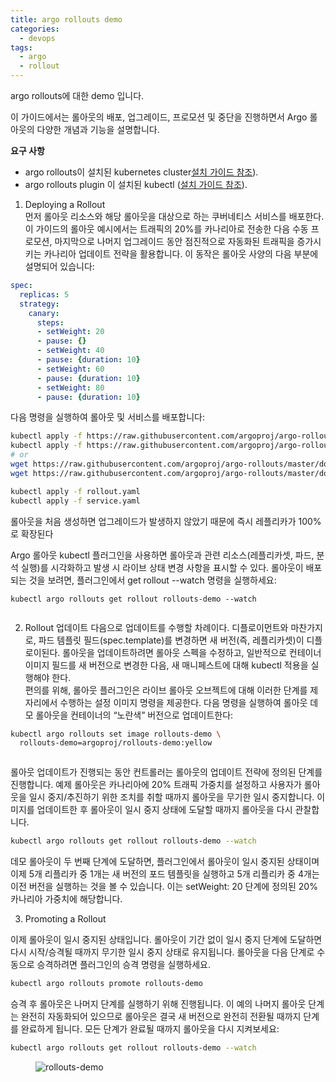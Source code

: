 ```yaml
---
title: argo rollouts demo
categories:
  - devops 
tags:
  - argo
  - rollout
---
```


argo rollouts에 대한  demo 입니다.  

이 가이드에서는 롤아웃의 배포, 업그레이드, 프로모션 및 중단을 진행하면서 Argo 롤아웃의 다양한 개념과 기능을 설명합니다.  

**요구 사항**
- argo rollouts이 설치된 kubernetes cluster[설치 가이드 참조](https://argo-rollouts.readthedocs.io/en/stable/installation/#controller-installation)).
- argo rollouts plugin 이 설치된 kubectl ([설치 가이드 참조](https://argo-rollouts.readthedocs.io/en/stable/installation/#kubectl-plugin-installation)).


1. Deploying a Rollout  
먼저 롤아웃 리소스와 해당 롤아웃을 대상으로 하는 쿠버네티스 서비스를 배포한다. 이 가이드의 롤아웃 예시에서는 트래픽의 20%를 카나리아로 전송한 다음 수동 프로모션, 마지막으로 나머지 업그레이드 동안 점진적으로 자동화된 트래픽을 증가시키는 카나리아 업데이트 전략을 활용합니다. 이 동작은 롤아웃 사양의 다음 부분에 설명되어 있습니다:  

```yaml
spec:
  replicas: 5
  strategy:
    canary:
      steps:
      - setWeight: 20
      - pause: {}
      - setWeight: 40
      - pause: {duration: 10}
      - setWeight: 60
      - pause: {duration: 10}
      - setWeight: 80
      - pause: {duration: 10}
```

다음 명령을 실행하여  롤아웃 및 서비스를 배포합니다:
```bash
kubectl apply -f https://raw.githubusercontent.com/argoproj/argo-rollouts/master/docs/getting-started/basic/rollout.yaml
kubectl apply -f https://raw.githubusercontent.com/argoproj/argo-rollouts/master/docs/getting-started/basic/service.yaml
# or
wget https://raw.githubusercontent.com/argoproj/argo-rollouts/master/docs/getting-started/basic/rollout.yaml
wget https://raw.githubusercontent.com/argoproj/argo-rollouts/master/docs/getting-started/basic/service.yaml

kubectl apply -f rollout.yaml
kubectl apply -f service.yaml
```

롤아웃을 처음 생성하면 업그레이드가 발생하지 않았기 때문에 즉시 레플리카가 100%로 확장된다

Argo 롤아웃 kubectl 플러그인을 사용하면 롤아웃과 관련 리소스(레플리카셋, 파드, 분석 실행)를 시각화하고 발생 시 라이브 상태 변경 사항을 표시할 수 있다. 롤아웃이 배포되는 것을 보려면, 플러그인에서 get rollout --watch 명령을 실행하세요:

```basyh
kubectl argo rollouts get rollout rollouts-demo --watch
```

<figure style="width: 100%" class="align-center">
  <img src="{{ site.url }}{{ site.baseurl }}/assets/images/argo/10-deploy-initial-rollouts-demo.png" alt="">
  <figcaption></figcaption>
</figure>  

2.  Rollout 업데이트
다음으로 업데이트를 수행할 차례이다. 디플로이먼트와 마찬가지로, 파드 템플릿 필드(spec.template)를 변경하면 새 버전(즉, 레플리카셋)이 디플로이된다. 롤아웃을 업데이트하려면 롤아웃 스펙을 수정하고, 일반적으로 컨테이너 이미지 필드를 새 버전으로 변경한 다음, 새 매니페스트에 대해 kubectl 적용을 실행해야 한다.  
편의를 위해, 롤아웃 플러그인은 라이브 롤아웃 오브젝트에 대해 이러한 단계를 제자리에서 수행하는 설정 이미지 명령을 제공한다. 다음 명령을 실행하여 롤아웃 데모 롤아웃을 컨테이너의 “노란색” 버전으로 업데이트한다:  

```bash
kubectl argo rollouts set image rollouts-demo \
  rollouts-demo=argoproj/rollouts-demo:yellow
```

<figure style="width: 100%" class="align-center">
  <img src="{{ site.url }}{{ site.baseurl }}/assets/images/argo/11-update-rollouts.png" alt="">
  <figcaption></figcaption>
</figure>  


롤아웃 업데이트가 진행되는 동안 컨트롤러는 롤아웃의 업데이트 전략에 정의된 단계를 진행합니다. 예제 롤아웃은 카나리아에 20% 트래픽 가중치를 설정하고 사용자가 롤아웃을 일시 중지/추진하기 위한 조치를 취할 때까지 롤아웃을 무기한 일시 중지합니다. 이미지를 업데이트한 후 롤아웃이 일시 중지 상태에 도달할 때까지 롤아웃을 다시 관찰합니다.

```bash
kubectl argo rollouts get rollout rollouts-demo --watch
```

데모 롤아웃이 두 번째 단계에 도달하면, 플러그인에서 롤아웃이 일시 중지된 상태이며 이제 5개 리플리카 중 1개는 새 버전의 포드 템플릿을 실행하고 5개 리플리카 중 4개는 이전 버전을 실행하는 것을 볼 수 있습니다. 이는 setWeight: 20 단계에 정의된 20% 카나리아 가중치에 해당합니다.

3. Promoting a Rollout

이제 롤아웃이 일시 중지된 상태입니다. 롤아웃이 기간 없이 일시 중지 단계에 도달하면 다시 시작/승격될 때까지 무기한 일시 중지 상태로 유지됩니다. 롤아웃을 다음 단계로 수동으로 승격하려면 플러그인의 승격 명령을 실행하세요.

```bash
kubectl argo rollouts promote rollouts-demo
```
승격 후 롤아웃은 나머지 단계를 실행하기 위해 진행됩니다. 이 예의 나머지 롤아웃 단계는 완전히 자동화되어 있으므로 롤아웃은 결국 새 버전으로 완전히 전환될 때까지 단계를 완료하게 됩니다. 모든 단계가 완료될 때까지 롤아웃을 다시 지켜보세요:

```bash
kubectl argo rollouts get rollout rollouts-demo --watch
```

<figure style="width: 100%" class="align-center">
  <img src="{{ site.url }}{{ site.baseurl }}/assets/images/argo/12-prompting-rollouts-demo.png" alt="rollouts-demo">
  <figcaption></figcaption>
</figure>  

